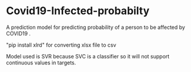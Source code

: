 # Covid19-Infected-probabilty
A prediction model for predicting probability of a person to be affected by COVID19 . 

"pip install xlrd" for converting xlsx file to csv

Model used is SVR because SVC is a classifier so it will not support continuous values in targets. 

